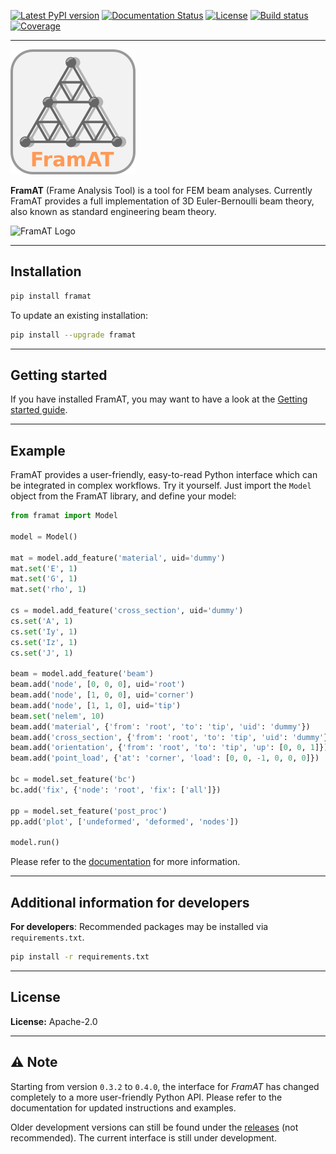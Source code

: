 [![Latest PyPI version](https://img.shields.io/pypi/v/framat.svg?style=flat)](https://pypi.org/project/framat/)
[![Documentation Status](https://readthedocs.org/projects/framat/badge/?version=latest)](https://framat.readthedocs.io/en/latest/?badge=latest)
[![License](https://img.shields.io/badge/license-Apache%202-blue.svg)](https://github.com/airinnova/framat/blob/master/LICENSE.txt)
[![Build status](https://travis-ci.org/airinnova/framat.svg?branch=master)](https://travis-ci.org/airinnova/framat)
[![Coverage](https://codecov.io/gh/airinnova/framat/branch/master/graph/badge.svg)](https://codecov.io/gh/airinnova/framat)

---

![FramAT Logo](https://raw.githubusercontent.com/airinnova/framat/master/docs/source/_static/images/logo/logo.png)

**FramAT** (Frame Analysis Tool) is a tool for FEM beam analyses. Currently FramAT provides a full implementation of 3D Euler-Bernoulli beam theory, also known as standard engineering beam theory.

![FramAT Logo](https://raw.githubusercontent.com/airinnova/framat/master/docs/source/_static/images/main.png)

---

## Installation

```bash
pip install framat
```

To update an existing installation:

```bash
pip install --upgrade framat
```

---

## Getting started

If you have installed FramAT, you may want to have a look at the [Getting started guide](https://framat.readthedocs.io/en/latest/user_guide/getting_started.html).

---

## Example

FramAT provides a user-friendly, easy-to-read Python interface which can be integrated in complex workflows. Try it yourself. Just import the `Model` object from the FramAT library, and define your model:

```python
from framat import Model

model = Model()

mat = model.add_feature('material', uid='dummy')
mat.set('E', 1)
mat.set('G', 1)
mat.set('rho', 1)

cs = model.add_feature('cross_section', uid='dummy')
cs.set('A', 1)
cs.set('Iy', 1)
cs.set('Iz', 1)
cs.set('J', 1)

beam = model.add_feature('beam')
beam.add('node', [0, 0, 0], uid='root')
beam.add('node', [1, 0, 0], uid='corner')
beam.add('node', [1, 1, 0], uid='tip')
beam.set('nelem', 10)
beam.add('material', {'from': 'root', 'to': 'tip', 'uid': 'dummy'})
beam.add('cross_section', {'from': 'root', 'to': 'tip', 'uid': 'dummy'})
beam.add('orientation', {'from': 'root', 'to': 'tip', 'up': [0, 0, 1]})
beam.add('point_load', {'at': 'corner', 'load': [0, 0, -1, 0, 0, 0]})

bc = model.set_feature('bc')
bc.add('fix', {'node': 'root', 'fix': ['all']})

pp = model.set_feature('post_proc')
pp.add('plot', ['undeformed', 'deformed', 'nodes'])

model.run()
```

Please refer to the [documentation](https://framat.readthedocs.io/) for more information.

---

## Additional information for developers

**For developers**: Recommended packages may be installed via `requirements.txt`.

```bash
pip install -r requirements.txt
```

---

## License

**License:** Apache-2.0

---

## ⚠ Note

Starting from version `0.3.2` to `0.4.0`, the interface for *FramAT* has changed completely to a more user-friendly Python API. Please refer to the documentation for updated instructions and examples.

Older development versions can still be found under the [releases](https://github.com/airinnova/framat/releases) (not recommended). The current interface is still under development.
